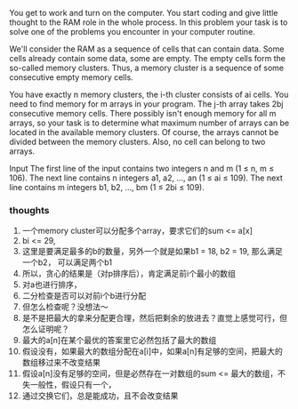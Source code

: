 You get to work and turn on the computer. You start coding and give little thought to the RAM role in the whole process.
In this problem your task is to solve one of the problems you encounter in your computer routine.

We'll consider the RAM as a sequence of cells that can contain data. Some cells already contain some data, some are
empty. The empty cells form the so-called memory clusters. Thus, a memory cluster is a sequence of some consecutive
empty memory cells.

You have exactly n memory clusters, the i-th cluster consists of ai cells. You need to find memory for m arrays in your
program. The j-th array takes 2bj consecutive memory cells. There possibly isn't enough memory for all m arrays, so your
task is to determine what maximum number of arrays can be located in the available memory clusters. Of course, the
arrays cannot be divided between the memory clusters. Also, no cell can belong to two arrays.

Input
The first line of the input contains two integers n and m (1 ≤ n, m ≤ 106). The next line contains n integers a1,
a2, ..., an (1 ≤ ai ≤ 109). The next line contains m integers b1, b2, ..., bm (1 ≤ 2bi ≤ 109).

### thoughts

1. 一个memory cluster可以分配多个array，要求它们的sum <= a[x]
2. bi <= 29,
3. 这里是要满足最多的b的数量，另外一个就是如果b1 = 18, b2 = 19, 那么满足一个b2， 可以满足两个b1
4. 所以，贪心的结果是（对p排序后），肯定满足前i个最小的数组
5. 对a也进行排序，
6. 二分检查是否可以对前i个b进行分配
7. 但怎么检查呢？没想法～
8. 是不是把最大的拿来分配更合理，然后把剩余的放进去？直觉上感觉可行，但怎么证明呢？
9. 最大的a[n]在某个最优的答案里它必然包括了最大的数组
10. 假设没有，如果最大的数组分配在a[i]中，如果a[n]有足够的空间，把最大的数组移过来不改变结果
11. 假设a[n]没有足够的空间，但是必然存在一对数组的sum <= 最大的数组，不失一般性，假设只有一个，
12. 通过交换它们，总是能成功，且不会改变结果
